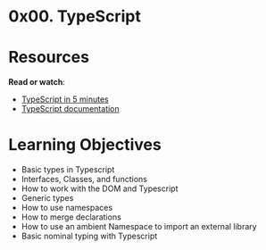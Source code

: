 # 0x00. TypeScript

# **Resources**

**Read or watch**:

- [TypeScript in 5 minutes](https://intranet.hbtn.io/rltoken/A2Cj5GSVny_5SlO_XunYlA)
- [TypeScript documentation](https://intranet.hbtn.io/rltoken/wslfOSj_3y9B9Q7KVUKopw)

# **Learning Objectives**

- Basic types in Typescript
- Interfaces, Classes, and functions
- How to work with the DOM and Typescript
- Generic types
- How to use namespaces
- How to merge declarations
- How to use an ambient Namespace to import an external library
- Basic nominal typing with Typescript
